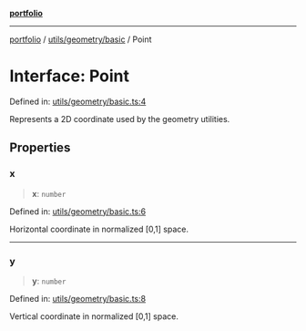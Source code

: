 [**portfolio**](../../../../README.md)

***

[portfolio](../../../../modules.md) / [utils/geometry/basic](../README.md) / Point

# Interface: Point

Defined in: [utils/geometry/basic.ts:4](https://github.com/tnorlund/Portfolio/blob/db7adfbc707b1ab29ec50bf548756e0879dcb52e/portfolio/utils/geometry/basic.ts#L4)

Represents a 2D coordinate used by the geometry utilities.

## Properties

### x

> **x**: `number`

Defined in: [utils/geometry/basic.ts:6](https://github.com/tnorlund/Portfolio/blob/db7adfbc707b1ab29ec50bf548756e0879dcb52e/portfolio/utils/geometry/basic.ts#L6)

Horizontal coordinate in normalized [0,1] space.

***

### y

> **y**: `number`

Defined in: [utils/geometry/basic.ts:8](https://github.com/tnorlund/Portfolio/blob/db7adfbc707b1ab29ec50bf548756e0879dcb52e/portfolio/utils/geometry/basic.ts#L8)

Vertical coordinate in normalized [0,1] space.
